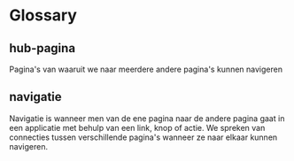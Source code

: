# Glossary

## hub-pagina

Pagina's van waaruit we naar meerdere andere pagina's kunnen navigeren

## navigatie

Navigatie is wanneer men van de ene pagina naar de andere pagina gaat in een applicatie met behulp van een link, knop of actie. We spreken van connecties tussen verschillende pagina's wanneer ze naar elkaar kunnen navigeren.